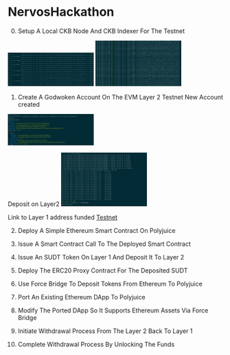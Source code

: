 # NervosHackathon

0) Setup A Local CKB Node And CKB Indexer For The Testnet
<img src="images/00/node.png" width="200" alt="Node">
<img src="images/00/indexer.png" width="200" alt="indexer">

1) Create A Godwoken Account On The EVM Layer 2 Testnet
New Account created
<img src="images/01/01_account_new_list.png" width="200" alt="New Account created">

Deposit on Layer2
<img src="images/01/02_layer2_deposit.png" width="200" alt="Deposit on Layer2">

Link to Layer 1 address funded
[Testnet](https://explorer.nervos.org/aggron/address/ckt1qyqzgvw7gxm4zlnlvnxhaxnf9rc57msm330sy2df5j)

2) Deploy A Simple Ethereum Smart Contract On Polyjuice

3) Issue A Smart Contract Call To The Deployed Smart Contract

4) Issue An SUDT Token On Layer 1 And Deposit It To Layer 2

5) Deploy The ERC20 Proxy Contract For The Deposited SUDT

6) Use Force Bridge To Deposit Tokens From Ethereum To Polyjuice

7) Port An Existing Ethereum DApp To Polyjuice

8) Modify The Ported DApp So It Supports Ethereum Assets Via Force Bridge

9) Initiate Withdrawal Process From The Layer 2 Back To Layer 1

10) Complete Withdrawal Process By Unlocking The Funds
